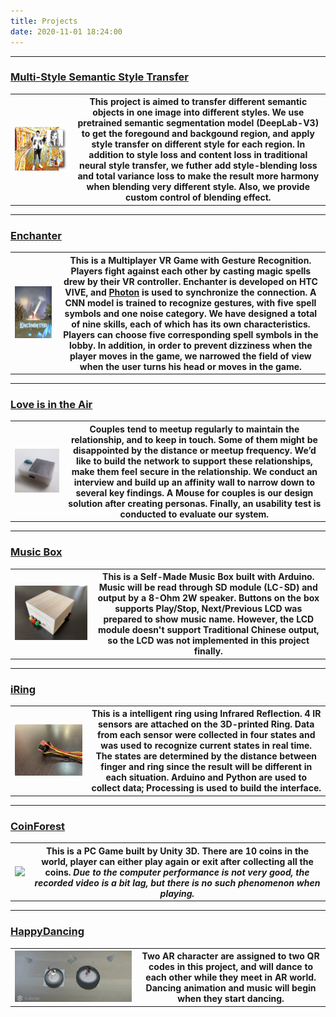 ```yaml
---
title: Projects
date: 2020-11-01 18:24:00
---
```


---
### [Multi-Style Semantic Style Transfer](/MultiStyleNST/)

<div
    class = "projectBox">
  <table>
    <tr>
      <th
        class = "imageColumn">
            <img src = "MultiStyleNST.png"
            class = "projectImg">
          </a>
      </th>
      <th
        class = "textColumn">
            This project is aimed to transfer different semantic objects in one image into different styles. We use pretrained semantic segmentation model (DeepLab-V3) to get the foregound and backgound region, and apply style transfer on different style for each region. In addition to style loss and content loss in traditional neural style transfer, we futher add style-blending loss and total variance loss to make the result more harmony when blending very different style. Also, we provide custom control of blending effect. 
      </th>
    </tr>
  </table>
</div>

---

### [Enchanter](/Enchanter/)

<div
    class = "projectBox">
  <table>
    <tr>
      <th
        class = "imageColumn">
            <img src = "Enchanter.png" width="800"
            class = "projectImg">
          </a>
      </th>
      <th
        class = "textColumn">
            This is a <b>Multiplayer VR Game</b> with <b>Gesture Recognition</b>. Players fight against each other by casting magic spells drew by their VR controller. Enchanter is developed on HTC VIVE, and <a href="https://www.photonengine.com/zh-TW/Photon">Photon</a> is used to synchronize the connection. A CNN model is trained to recognize gestures, with five spell symbols and one noise category. We have designed a total of nine skills, each of which has its own characteristics. Players can choose five corresponding spell symbols in the lobby. In addition, in order to prevent dizziness when the player moves in the game, we narrowed the field of view when the user turns his head or moves in the game.
      </th>
    </tr>
  </table>
</div>

---

### [Love is in the Air](https://bldpiqo.wixsite.com/ucidgroup1)

<div
    class = "projectBox">
  <table>
    <tr>
      <th
        class = "imageColumn">
            <img src = "Love-is-in-the-Air.jpg"
            class = "projectImg">
          </a>
      </th>
      <th
        class = "textColumn">
            Couples tend to meetup regularly to maintain the relationship, and to keep in touch. Some of them might be disappointed by the distance or meetup frequency. We’d like to build the network to support these relationships, make them feel secure in the relationship. We conduct an interview and build up an affinity wall to narrow down to several key findings. A <b>Mouse</b> for couples is our design solution after creating personas. Finally, an usability test is conducted to evaluate our system.
      </th>
    </tr>
  </table>
</div>

---

### [Music Box](/MusicBox/)

<div
    class = "projectBox">
  <table>
    <tr>
      <th
        class = "imageColumn">
        <img src = "MusicBox.jpg"
            class = "projectImg">
      </th>
      <th
        class = "textColumn">
            This is a <b>Self-Made Music Box</b> built with Arduino. Music will be read through SD module (LC-SD) and output by a 8-Ohm 2W speaker. Buttons on the box supports <b>Play/Stop, Next/Previous</b> LCD was prepared to show music name. However, the LCD module doesn't support Traditional Chinese output, so the LCD was not implemented in this project finally.
      </th>
    </tr>
  </table>
</div>

---

### [iRing](/iRing/)

<div
    class = "projectBox">
  <table>
    <tr>
      <th
        class = "imageColumn">
        <img src = "iRing.jpg"
            class = "projectImg">
      </th>
      <th
        class = "textColumn">
            This is a intelligent ring using <b>Infrared Reflection</b>. 4 IR sensors are attached on the 3D-printed Ring. Data from each sensor were collected in four states and was used to recognize current states in real time. The states are determined by the distance between finger and ring since the result will be different in each situation. Arduino and Python are used to collect data; Processing is used to build the interface.
      </th>
    </tr>
  </table>
</div>


---


### [CoinForest](/CoinForest/)
<div
    class = "projectBox">
  <table>
    <tr>
      <th
        class = "imageColumn">
        <img src = "CoinForest.png"
            class = "projectImg">
      </th>
      <th
        class = "textColumn">
            This is a <b>PC Game</b> built by Unity 3D. There are 10 coins in the world, player can either play again or exit after collecting all the coins. <I>Due to the computer performance is not very good, the recorded video is a bit lag, but there is no such phenomenon when playing.</I>
      </th>
    </tr>
  </table>
</div>


---


### [HappyDancing](/HappyDancing/)
<div
    class = "projectBox">
  <table>
    <tr>
      <th
        class = "imageColumn">
        <img src = "HappyDancing.png"
            class = "projectImg">
      </th>
      <th
        class = "textColumn">
            Two AR character are assigned to two QR codes in this project, and will dance to each other while they meet in AR world. Dancing animation and music will begin when they start dancing.
      </th>
    </tr>
  </table>
</div>